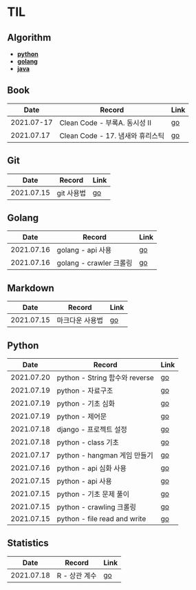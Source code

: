 # TIL

## Algorithm
- [**python**](https://github.com/jinsuSang/python-algorithm)
- [**golang**](https://github.com/jinsuSang/golang-algorithm)
- [**java**](https://github.com/jinsuSang/java-algorithm)

## Book

| Date       | Record                           | Link                                                         |
| ---------- | -------------------------------- | ------------------------------------------------------------ |
| 2021.07-17 | Clean Code - 부록A. 동시성 II    | [go](https://github.com/jinsuSang/TIL/blob/main/book/Clean_Code/%EB%B6%80%EB%A1%9DA.%20%EB%8F%99%EC%8B%9C%EC%84%B1%20II.md) |
| 2021.07.17 | Clean Code - 17. 냄새와 휴리스틱 | [go](https://github.com/jinsuSang/TIL/blob/main/book/Clean_Code/17.%20%EB%83%84%EC%83%88%EC%99%80%20%ED%9C%B4%EB%A6%AC%EC%8A%A4%ED%8B%B1.md) |

## Git

| Date       | Record     | Link                                                        |
| ---------- | ---------- | ----------------------------------------------------------- |
| 2021.07.15 | git 사용법 | [go](https://github.com/jinsuSang/TIL/blob/main/git/git.md) |

## Golang

| Date       | Record                  | Link                                                         |
| ---------- | ----------------------- | ------------------------------------------------------------ |
| 2021.07.16 | golang - api 사용       | [go](https://github.com/jinsuSang/TIL/blob/main/golang/api.md) |
| 2021.07.16 | golang - crawler 크롤링 | [go](https://github.com/jinsuSang/TIL/blob/main/golang/crawler.md) |

## Markdown

| Date       | Record          | Link                                                         |
| ---------- | --------------- | ------------------------------------------------------------ |
| 2021.07.15 | 마크다운 사용법 | [go](https://github.com/jinsuSang/TIL/blob/main/markdown/markdown.md) |

## Python

| Date       | Record                       | Link                                                         |
| ---------- | ---------------------------- | ------------------------------------------------------------ |
| 2021.07.20 | python - String 함수와 reverse            | [go](https://github.com/jinsuSang/TIL/blob/main/python/string_function_and_reverse.md) |
| 2021.07.19 | python - 자료구조            | [go](https://github.com/jinsuSang/TIL/blob/main/python/container.md) |
| 2021.07.19 | python - 기초 심화           | [go](https://github.com/jinsuSang/TIL/blob/main/python/python_basic.md) |
| 2021.07.19 | python - 제어문              | [go](https://github.com/jinsuSang/TIL/blob/main/python/flow_control.md) |
| 2021.07.18 | django - 프로젝트 설정       | [go](https://github.com/jinsuSang/TIL/blob/main/python/django_girls_first_project.md) |
| 2021.07.18 | python - class 기초          | [go](https://github.com/jinsuSang/TIL/blob/main/python/class_basic.md) |
| 2021.07.17 | python - hangman 게임 만들기 | [go](https://github.com/jinsuSang/TIL/blob/main/python/hangman_game.md) |
| 2021.07.16 | python - api 심화 사용       | [go](https://github.com/jinsuSang/TIL/blob/main/python/advanced_api.md) |
| 2021.07.15 | python - api 사용            | [go](https://github.com/jinsuSang/TIL/blob/main/python/api.md) |
| 2021.07.15 | python - 기초 문제 풀이      | [go](https://github.com/jinsuSang/TIL/blob/main/python/basic.md) |
| 2021.07.15 | python - crawling 크롤링     | [go](https://github.com/jinsuSang/TIL/blob/main/python/crawling.md) |
| 2021.07.15 | python - file read and write | [go](https://github.com/jinsuSang/TIL/blob/main/python/file_write.md) |

## Statistics

| Date       | Record        | Link                                                         |
| ---------- | ------------- | ------------------------------------------------------------ |
| 2021.07.18 | R - 상관 계수 | [go](https://github.com/jinsuSang/TIL/blob/main/statistics/correlation-coefficient.md) |


